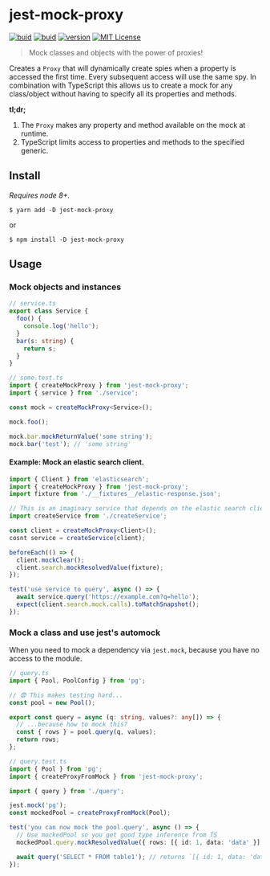 # jest-mock-proxy

[![buid][ci-badge]][ci] [![buid][coverage-badge]][coverage] [![version][version-badge]][package] [![MIT License][license-badge]][license]

> Mock classes and objects with the power of proxies!

Creates a `Proxy` that will dynamically create spies when a property is accessed the first time.
Every subsequent access will use the same spy. In combination with TypeScript this allows us to create a mock for any class/object without having to specify all its properties and methods.

**tl;dr;**

1. The `Proxy` makes any property and method available on the mock at runtime.
2. TypeScript limits access to properties and methods to the specified generic.

## Install

_Requires node 8+._

```
$ yarn add -D jest-mock-proxy
```

or

```
$ npm install -D jest-mock-proxy
```

## Usage

### Mock objects and instances

```ts
// service.ts
export class Service {
  foo() {
    console.log('hello');
  }
  bar(s: string) {
    return s;
  }
}

// some.test.ts
import { createMockProxy } from 'jest-mock-proxy';
import { service } from './service';

const mock = createMockProxy<Service>();

mock.foo();

mock.bar.mockReturnValue('some string');
mock.bar('test'); // 'some string'
```

#### Example: Mock an elastic search client.

```ts
import { Client } from 'elasticsearch';
import { createMockProxy } from 'jest-mock-proxy';
import fixture from './__fixtures__/elastic-response.json';

// This is an imaginary service that depends on the elastic search client.
import createService from './createService';

const client = createMockProxy<Client>();
cosnt service = createService(client);

beforeEach(() => {
  client.mockClear();
  client.search.mockResolvedValue(fixture);
});

test('use service to query', async () => {
  await service.query('https://example.com?q=hello');
  expect(client.search.mock.calls).toMatchSnapshot();
});
```

### Mock a class and use jest's automock

When you need to mock a dependency via `jest.mock`, because you have no access to the module.

```ts
// query.ts
import { Pool, PoolConfig } from 'pg';

// 😨 This makes testing hard...
const pool = new Pool();

export const query = async (q: string, values?: any[]) => {
  // ...because how to mock this?
  const { rows } = pool.query(q, values);
  return rows;
};

// query.test.ts
import { Pool } from 'pg';
import { createProxyFromMock } from 'jest-mock-proxy';

import { query } from './query';

jest.mock('pg');
const mockedPool = createProxyFromMock(Pool);

test('you can now mock the pool.query', async () => {
  // Use mockedPool so you get good type inference from TS
  mockedPool.query.mockResolvedValue({ rows: [{ id: 1, data: 'data' }] });

  await query('SELECT * FROM table1'); // returns `[{ id: 1, data: 'data' }]`
});
```

<!-- LINKS -->

[ci]: https://travis-ci.org/sebald/jest-mock-proxy
[ci-badge]: https://img.shields.io/travis/sebald/jest-mock-proxy.svg?style=flat-square
[coverage]: https://codecov.io/gh/sebald/jest-mock-proxy
[coverage-badge]: https://img.shields.io/codecov/c/github/sebald/jest-mock-proxy.svg?style=flat-square
[license]: https://github.com/sebald/jest-mock-proxy/blob/master/LICENCE
[license-badge]: https://img.shields.io/npm/l/jest-mock-proxy.svg?style=flat-square
[package]: https://www.npmjs.com/package/jest-mock-proxy
[version-badge]: https://img.shields.io/npm/v/jest-mock-proxy.svg?style=flat-square
